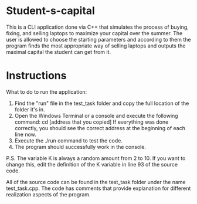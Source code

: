 # Student-s-capital
This is a CLI application done via C++ that simulates the process of buying, fixing, and selling laptops to maximize your capital over the summer. The user is allowed to choose the starting parameters and according to them the program finds the most appropriate way of selling laptops and outputs the maximal capital the student can get from it.

# Instructions 
What to do to run the application:
1. Find the "run" file in the test_task folder and copy the full location of the folder it's in.
2. Open the Windows Terminal or a console and execute the following command:
cd [address that you copied]
If everything was done correctly, you should see the correct address at the beginning of each line now.
3. Execute the ./run command to test the code.
4. The program should successfully work in the console.

P.S. The variable K is always a random amount from 2 to 10. If you want to change this, edit the definition of the K variable in line 93 of the source code.

All of the source code can be found in the test_task folder under the name test_task.cpp. The code has comments that provide explanation for different realization aspects of the program.